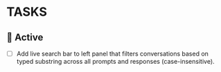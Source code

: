 # TASKS

## 🔨 Active

- [ ] Add live search bar to left panel that filters conversations based on typed substring across all prompts and responses (case-insensitive).
